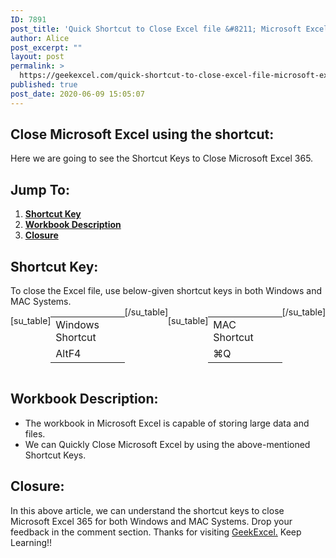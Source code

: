 ```yaml
---
ID: 7891
post_title: 'Quick Shortcut to Close Excel file &#8211; Microsoft Excel 365!!!'
author: Alice
post_excerpt: ""
layout: post
permalink: >
  https://geekexcel.com/quick-shortcut-to-close-excel-file-microsoft-excel-365/
published: true
post_date: 2020-06-09 15:05:07
---
```

<h2>Close Microsoft Excel using the shortcut:</h2>
Here we are going to see the Shortcut Keys to Close Microsoft Excel 365.
<h2>Jump To:</h2>
<ol>
 	<li><strong><a href="#1">Shortcut Key</a></strong></li>
 	<li><strong><a href="#2">Workbook Description</a></strong></li>
 	<li><strong><a href="#3">Closure</a></strong></li>
</ol>
<h2 id="1">Shortcut Key:</h2>
To close the Excel file, use below-given shortcut keys in both Windows and MAC Systems.
<div style="display: flex;">

[su_table]
<table>
<tbody>
<tr>
<td>Windows Shortcut</td>
</tr>
<tr>
<td style="display: flex;"><span class="key-flex"><span class="win-key" ><span class="custom-span-key">Alt</span></span></span><span class="key-flex"><span class="win-key"><span class="custom-span-key">F4</span></span></span></td>
</tr>
</tbody>
</table>
[/su_table]

[su_table]


<table style="float: right;">
<tbody>
<tr>
<td>MAC Shortcut</td>
</tr>
<tr>
<td style=" display: flex; "> <span class="mac-key"><span class="custom-span-key">⌘</span></span><span class="mac-key"><span class="custom-span-key">Q</span></span></td>
</tr>
</tbody>
</table>
[/su_table]

</div>

<h2 id="2">Workbook Description:</h2>
<ul>
 	<li>The workbook in Microsoft Excel is capable of storing large data and files.</li>
 	<li>We can Quickly Close Microsoft Excel by using the above-mentioned Shortcut Keys.</li>
</ul>
<h2 id="3">Closure:</h2>
In this above article, we can understand the shortcut keys to close Microsoft Excel 365 for both Windows and MAC Systems. Drop your feedback in the comment section. Thanks for visiting <a href="https://geekexcel.com/">GeekExcel.</a> Keep Learning!!